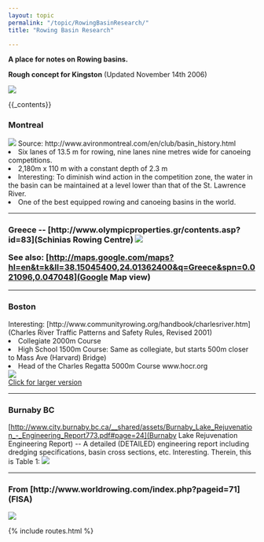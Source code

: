 ```yaml
---
layout: topic
permalink: "/topic/RowingBasinResearch/"
title: "Rowing Basin Research"

---
```


<b>A place for notes on Rowing basins.</b>

<b>Rough concept for Kingston</b> (Updated November 14th 2006)

<img src="http://k7waterfront.org/Images/RowingCourseInnerHarbour01.jpg">


{{_contents}}

<h3>Montreal</h3>
<img src="http://www.avironmontreal.com/common/images/club/Olympic_Bassin_view_250.jpg" class="floatright histphotowrap">
Source:   http://www.avironmontreal.com/en/club/basin_history.html
<li> Six lanes of 13.5 m for rowing, nine lanes nine metres wide for canoeing competitions.
<li> 2,180m x 110 m with a constant depth of 2.3 m
<li> Interesting: To diminish wind action in the competition zone, the water in the basin can be maintained at a level lower than that of the St. Lawrence River.
<li> One of the best equipped rowing and canoeing basins in the world.


<hr class="clearboth">

<h3>Greece -- [http://www.olympicproperties.gr/contents.asp?id=83](Schinias Rowing Centre)
<img src="http://www.olympicproperties.gr/olympicproperties/imageupload/sxinias_front_02.jpg" class="histphotowrap">

See also: [http://maps.google.com/maps?hl=en&t=k&ll=38.15045400,24.01362400&q=Greece&spn=0.021096,0.047048](Google Map view)

<hr class="clearboth">


<h3>Boston</h3>
Interesting: [http://www.communityrowing.org/handbook/charlesriver.htm](Charles River Traffic Patterns and Safety Rules, Revised 2001)
<li> Collegiate 2000m Course
<li> High School 1500m Course: Same as collegiate, but starts 500m closer to Mass Ave (Harvard) Bridge)
<li> Head of the Charles Regatta 5000m Course www.hocr.org

<div class="photowrap"><a href="http://www.hocr.org/pdf/06course.pdf"><img src="http://k7waterfront.org/Images/CharlesRiverRowing600.jpg"><br><span class="phototext">Click for larger version</a></div>

<hr class="clearboth">

<h3>Burnaby BC</h3>

[http://www.city.burnaby.bc.ca/__shared/assets/Burnaby_Lake_Rejuvenation_-_Engineering_Report773.pdf#page=24](Burnaby Lake Rejuvenation Engineering Report) -- A detailed (DETAILED) engineering report including dredging specifications, basin cross sections, etc.  Interesting.  Therein, this is Table 1:
<img src="http://k7waterfront.org/Images/BurnabyRowingTable1.jpg">

<hr class="clearboth">

<h3>From [http://www.worldrowing.com/index.php?pageid=71](FISA)</h3>
<a href="http://www.worldrowing.com/index.php?pageid=71"><img src="http://k7waterfront.org/Images/FISARulesOfRacing.jpg"></a>

{% include routes.html %}
